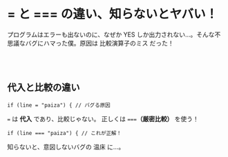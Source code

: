# = と === の違い、知らないとヤバい！

プログラムはエラーも出ないのに、なぜか YES しか出力されない…。そんな不思議なバグにハマった僕。原因は 比較演算子のミス だった！

<br><br>

## 代入と比較の違い

```if (line = "paiza") { // バグる原因```

`=` は **代入** であり、比較じゃない。
正しくは `===`**（厳密比較）** を使う！

```if (line === "paiza") { // これが正解！```

知らないと、意図しないバグの 温床 に…。
